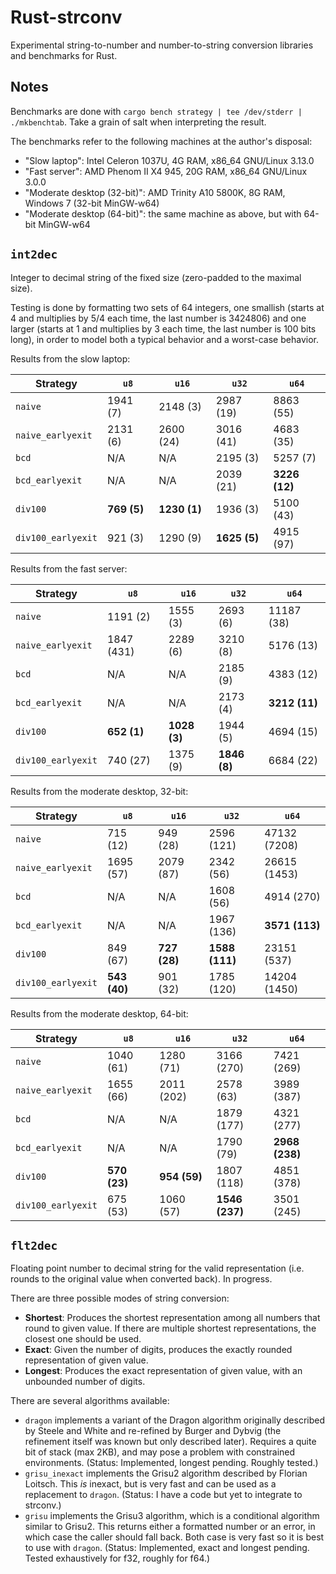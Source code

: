 # Rust-strconv

Experimental string-to-number and number-to-string conversion libraries and benchmarks for Rust.

## Notes

Benchmarks are done with `cargo bench strategy | tee /dev/stderr | ./mkbenchtab`.
Take a grain of salt when interpreting the result.

The benchmarks refer to the following machines at the author's disposal:

* "Slow laptop": Intel Celeron 1037U, 4G RAM, x86\_64 GNU/Linux 3.13.0
* "Fast server": AMD Phenom II X4 945, 20G RAM, x86\_64 GNU/Linux 3.0.0
* "Moderate desktop (32-bit)": AMD Trinity A10 5800K, 8G RAM, Windows 7 (32-bit MinGW-w64)
* "Moderate desktop (64-bit)": the same machine as above, but with 64-bit MinGW-w64

## `int2dec`

Integer to decimal string of the fixed size (zero-padded to the maximal size).

Testing is done by formatting two sets of 64 integers,
one smallish (starts at 4 and multiplies by 5/4 each time, the last number is 3424806) and
one larger (starts at 1 and multiplies by 3 each time, the last number is 100 bits long),
in order to model both a typical behavior and a worst-case behavior.

Results from the slow laptop:

Strategy | `u8` | `u16` | `u32` | `u64`
---------|------|-------|-------|------
`naive` | 1941 (7) | 2148 (3) | 2987 (19) | 8863 (55)
`naive_earlyexit` | 2131 (6) | 2600 (24) | 3016 (41) | 4683 (35)
`bcd` | N/A | N/A | 2195 (3) | 5257 (7)
`bcd_earlyexit` | N/A | N/A | 2039 (21) | **3226 (12)**
`div100` | **769 (5)** | **1230 (1)** | 1936 (3) | 5100 (43)
`div100_earlyexit` | 921 (3) | 1290 (9) | **1625 (5)** | 4915 (97)

Results from the fast server:

Strategy | `u8` | `u16` | `u32` | `u64`
---------|------|-------|-------|------
`naive` | 1191 (2) | 1555 (3) | 2693 (6) | 11187 (38)
`naive_earlyexit` | 1847 (431) | 2289 (6) | 3210 (8) | 5176 (13)
`bcd` | N/A | N/A | 2185 (9) | 4383 (12)
`bcd_earlyexit` | N/A | N/A | 2173 (4) | **3212 (11)**
`div100` | **652 (1)** | **1028 (3)** | 1944 (5) | 4694 (15)
`div100_earlyexit` | 740 (27) | 1375 (9) | **1846 (8)** | 6684 (22)

Results from the moderate desktop, 32-bit:

Strategy | `u8` | `u16` | `u32` | `u64`
---------|------|-------|-------|------
`naive` | 715 (12) | 949 (28) | 2596 (121) | 47132 (7208)
`naive_earlyexit` | 1695 (57) | 2079 (87) | 2342 (56) | 26615 (1453)
`bcd` | N/A | N/A | 1608 (56) | 4914 (270)
`bcd_earlyexit` | N/A | N/A | 1967 (136) | **3571 (113)**
`div100` | 849 (67) | **727 (28)** | **1588 (111)** | 23151 (537)
`div100_earlyexit` | **543 (40)** | 901 (32) | 1785 (120) | 14204 (1450)

Results from the moderate desktop, 64-bit:

Strategy | `u8` | `u16` | `u32` | `u64`
---------|------|-------|-------|------
`naive` | 1040 (61) | 1280 (71) | 3166 (270) | 7421 (269)
`naive_earlyexit` | 1655 (66) | 2011 (202) | 2578 (63) | 3989 (387)
`bcd` | N/A | N/A | 1879 (177) | 4321 (277)
`bcd_earlyexit` | N/A | N/A | 1790 (79) | **2968 (238)**
`div100` | **570 (23)** | **954 (59)** | 1807 (118) | 4851 (378)
`div100_earlyexit` | 675 (53) | 1060 (57) | **1546 (237)** | 3501 (245)

## `flt2dec`

Floating point number to decimal string for the valid representation (i.e. rounds to
the original value when converted back). In progress.

There are three possible modes of string conversion:

* **Shortest**: Produces the shortest representation among all numbers that round to given value.
  If there are multiple shortest representations, the closest one should be used.
* **Exact**: Given the number of digits, produces the exactly rounded representation of given value.
* **Longest**: Produces the exact representation of given value, with an unbounded number of digits.

There are several algorithms available:

* `dragon` implements a variant of the Dragon algorithm originally described by Steele and White
  and re-refined by Burger and Dybvig (the refinement itself was known but only described later).
  Requires a quite bit of stack (max 2KB), and may pose a problem with constrained environments.
  (Status: Implemented, longest pending. Roughly tested.)
* `grisu_inexact` implements the Grisu2 algorithm described by Florian Loitsch.
  This *is* inexact, but is very fast and can be used as a replacement to `dragon`.
  (Status: I have a code but yet to integrate to strconv.)
* `grisu` implements the Grisu3 algorithm, which is a conditional algorithm similar to Grisu2.
  This returns either a formatted number or an error, in which case the caller should fall back.
  Both case is very fast so it is best to use with `dragon`.
  (Status: Implemented, exact and longest pending. Tested exhaustively for f32, roughly for f64.)


